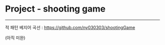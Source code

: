 # Project - shooting game

------------

적 패턴 베지어 곡선 : https://github.com/ny030303/shootingGame
<br>

(아직 미완)
